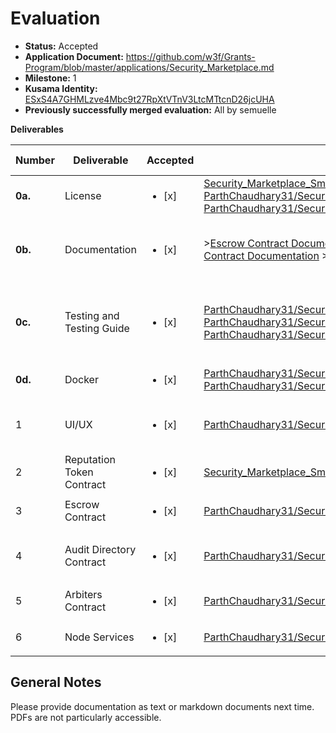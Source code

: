 # Evaluation

- **Status:** Accepted
- **Application Document:** https://github.com/w3f/Grants-Program/blob/master/applications/Security_Marketplace.md
- **Milestone:** 1
- **Kusama Identity:** [ESxS4A7GHMLzve4Mbc9t27RpXtVTnV3LtcMTtcnD26jcUHA](https://polkascan.io/pre/kusama/account/ESxS4A7GHMLzve4Mbc9t27RpXtVTnV3LtcMTtcnD26jcUHA)
- **Previously successfully merged evaluation:** All by semuelle

**Deliverables**

| Number | Deliverable | Accepted | Link | Evaluation Notes |
| ------ | ----------- | -------- | ---- |----------------- |
| **0a.**| License | <ul><li>[x]</li></ul> | [Security_Marketplace_Smartcontract](https://github.com/ParthChaudhary31/Security_Marketplace_Smartcontract/blob/b32d3aba5d47220cdfb0b1393a72d820a09f5b70/UNLICENSE.txt), [ParthChaudhary31/Security_Marketplace_Frontend](https://github.com/ParthChaudhary31/Security_Marketplace_Frontend/blob/4ef85dfbe4432cd532f4c30e836ba8bd64ab1e88/UNLICENSE.txt), [ParthChaudhary31/Security_Marketplace_Backend](https://github.com/ParthChaudhary31/Security_Marketplace_Backend/blob/50fed1863f0be3e784bd087098a425299c4a1d63/UNLICENSE.txt) | Unlicense |
| **0b.** | Documentation | <ul><li>[x]</li></ul> |>[Escrow Contract Documentation](https://github.com/ParthChaudhary31/Security_Marketplace_Smartcontract/blob/main/escrow/Escrow%20Doc.pdf) >[Reward Token Contract Documentation](https://github.com/ParthChaudhary31/Security_Marketplace_Smartcontract/blob/main/reward_token/Reward%20Token.pdf) >[Node Services Documentation](https://github.com/ParthChaudhary31/Security_Marketplace_Backend/blob/main/AuditBazaarBackendArchitecture.docx) | PDF documentation of the individual components. |
| **0c.** | Testing and Testing Guide | <ul><li>[x]</li></ul> | [ParthChaudhary31/Security_Marketplace_Frontend](https://github.com/ParthChaudhary31/Security_Marketplace_Frontend/blob/4ef85dfbe4432cd532f4c30e836ba8bd64ab1e88/README.md), [ParthChaudhary31/Security_Marketplace_Smartcontract](https://github.com/ParthChaudhary31/Security_Marketplace_Smartcontract/tree/b32d3aba5d47220cdfb0b1393a72d820a09f5b70), [ParthChaudhary31/Security_Marketplace_Backend](https://github.com/ParthChaudhary31/Security_Marketplace_Backend/tree/50fed1863f0be3e784bd087098a425299c4a1d63#testing) | Test and setup guides spread across readmes and pdfs in repos and folders. |
| **0d.** | Docker | <ul><li>[x]</li></ul> | [ParthChaudhary31/Security_Marketplace_Frontend](https://github.com/ParthChaudhary31/Security_Marketplace_Frontend/blob/4ef85dfbe4432cd532f4c30e836ba8bd64ab1e88/static_build_audit_bazaar/Dockerfile), [ParthChaudhary31/Security_Marketplace_Backend](https://github.com/ParthChaudhary31/Security_Marketplace_Backend/blob/50fed1863f0be3e784bd087098a425299c4a1d63/docker-compose.yaml) | — |
| 1 | UI/UX | <ul><li>[x]</li></ul> | [ParthChaudhary31/Security_Marketplace_Frontend](https://github.com/ParthChaudhary31/Security_Marketplace_Frontend) | No designs, but implemented frontend. |
| 2 | Reputation Token Contract | <ul><li>[x]</li></ul> | [Security_Marketplace_Smartcontract](https://github.com/ParthChaudhary31/Security_Marketplace_Smartcontract/tree/b32d3aba5d47220cdfb0b1393a72d820a09f5b70/reward_token) | Simple NFT with audit metadata. |
| 3 | Escrow Contract | <ul><li>[x]</li></ul> | [ParthChaudhary31/Security_Marketplace_Smartcontract](https://github.com/ParthChaudhary31/Security_Marketplace_Smartcontract/tree/b32d3aba5d47220cdfb0b1393a72d820a09f5b70/escrow) | — |
| 4 | Audit Directory Contract | <ul><li>[x]</li></ul> | [ParthChaudhary31/Security_Marketplace_Smartcontract](https://github.com/ParthChaudhary31/Security_Marketplace_Smartcontract/tree/b32d3aba5d47220cdfb0b1393a72d820a09f5b70/escrow) | Merged with escrow contract for simplicity. |
| 5 | Arbiters Contract | <ul><li>[x] </li></ul> | [ParthChaudhary31/Security_Marketplace_Smartcontract](https://github.com/ParthChaudhary31/Security_Marketplace_Smartcontract/tree/b32d3aba5d47220cdfb0b1393a72d820a09f5b70/voting) | Added on request. |
| 6 | Node Services | <ul><li>[x] </li></ul> | [ParthChaudhary31/Security_Marketplace_Backend](https://github.com/ParthChaudhary31/Security_Marketplace_Backend/tree/50fed1863f0be3e784bd087098a425299c4a1d63) | — |

## General Notes

Please provide documentation as text or markdown documents next time. PDFs are not particularly accessible.
